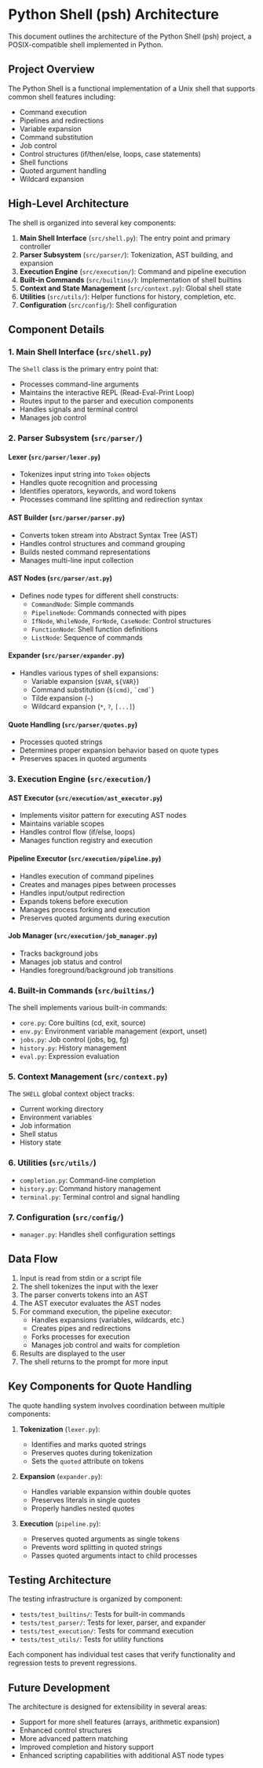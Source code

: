 # Python Shell (psh) Architecture

This document outlines the architecture of the Python Shell (psh) project, a POSIX-compatible shell implemented in Python.

## Project Overview

The Python Shell is a functional implementation of a Unix shell that supports common shell features including:
- Command execution
- Pipelines and redirections
- Variable expansion
- Command substitution
- Job control
- Control structures (if/then/else, loops, case statements)
- Shell functions
- Quoted argument handling
- Wildcard expansion

## High-Level Architecture

The shell is organized into several key components:

1. **Main Shell Interface** (`src/shell.py`): The entry point and primary controller
2. **Parser Subsystem** (`src/parser/`): Tokenization, AST building, and expansion
3. **Execution Engine** (`src/execution/`): Command and pipeline execution
4. **Built-in Commands** (`src/builtins/`): Implementation of shell builtins
5. **Context and State Management** (`src/context.py`): Global shell state
6. **Utilities** (`src/utils/`): Helper functions for history, completion, etc.
7. **Configuration** (`src/config/`): Shell configuration

## Component Details

### 1. Main Shell Interface (`src/shell.py`)

The `Shell` class is the primary entry point that:
- Processes command-line arguments
- Maintains the interactive REPL (Read-Eval-Print Loop)
- Routes input to the parser and execution components
- Handles signals and terminal control
- Manages job control

### 2. Parser Subsystem (`src/parser/`)

#### Lexer (`src/parser/lexer.py`)
- Tokenizes input string into `Token` objects
- Handles quote recognition and processing
- Identifies operators, keywords, and word tokens
- Processes command line splitting and redirection syntax

#### AST Builder (`src/parser/parser.py`)
- Converts token stream into Abstract Syntax Tree (AST)
- Handles control structures and command grouping
- Builds nested command representations
- Manages multi-line input collection

#### AST Nodes (`src/parser/ast.py`)
- Defines node types for different shell constructs:
  - `CommandNode`: Simple commands
  - `PipelineNode`: Commands connected with pipes
  - `IfNode`, `WhileNode`, `ForNode`, `CaseNode`: Control structures
  - `FunctionNode`: Shell function definitions
  - `ListNode`: Sequence of commands

#### Expander (`src/parser/expander.py`)
- Handles various types of shell expansions:
  - Variable expansion (`$VAR`, `${VAR}`)
  - Command substitution (`$(cmd)`, <code>\`cmd\`</code>)
  - Tilde expansion (`~`)
  - Wildcard expansion (`*`, `?`, `[...]`)

#### Quote Handling (`src/parser/quotes.py`)
- Processes quoted strings
- Determines proper expansion behavior based on quote types
- Preserves spaces in quoted arguments

### 3. Execution Engine (`src/execution/`)

#### AST Executor (`src/execution/ast_executor.py`)
- Implements visitor pattern for executing AST nodes
- Maintains variable scopes
- Handles control flow (if/else, loops)
- Manages function registry and execution

#### Pipeline Executor (`src/execution/pipeline.py`)
- Handles execution of command pipelines
- Creates and manages pipes between processes
- Handles input/output redirection
- Expands tokens before execution
- Manages process forking and execution
- Preserves quoted arguments during execution

#### Job Manager (`src/execution/job_manager.py`)
- Tracks background jobs
- Manages job status and control
- Handles foreground/background job transitions

### 4. Built-in Commands (`src/builtins/`)

The shell implements various built-in commands:
- `core.py`: Core builtins (cd, exit, source)
- `env.py`: Environment variable management (export, unset)
- `jobs.py`: Job control (jobs, bg, fg)
- `history.py`: History management
- `eval.py`: Expression evaluation

### 5. Context Management (`src/context.py`)

The `SHELL` global context object tracks:
- Current working directory
- Environment variables
- Job information
- Shell status
- History state

### 6. Utilities (`src/utils/`)

- `completion.py`: Command-line completion
- `history.py`: Command history management
- `terminal.py`: Terminal control and signal handling

### 7. Configuration (`src/config/`)

- `manager.py`: Handles shell configuration settings

## Data Flow

1. Input is read from stdin or a script file
2. The shell tokenizes the input with the lexer
3. The parser converts tokens into an AST
4. The AST executor evaluates the AST nodes
5. For command execution, the pipeline executor:
   - Handles expansions (variables, wildcards, etc.)
   - Creates pipes and redirections
   - Forks processes for execution
   - Manages job control and waits for completion
6. Results are displayed to the user
7. The shell returns to the prompt for more input

## Key Components for Quote Handling

The quote handling system involves coordination between multiple components:

1. **Tokenization** (`lexer.py`):
   - Identifies and marks quoted strings
   - Preserves quotes during tokenization
   - Sets the `quoted` attribute on tokens

2. **Expansion** (`expander.py`):
   - Handles variable expansion within double quotes
   - Preserves literals in single quotes
   - Properly handles nested quotes

3. **Execution** (`pipeline.py`):
   - Preserves quoted arguments as single tokens
   - Prevents word splitting in quoted strings
   - Passes quoted arguments intact to child processes

## Testing Architecture

The testing infrastructure is organized by component:
- `tests/test_builtins/`: Tests for built-in commands
- `tests/test_parser/`: Tests for lexer, parser, and expander
- `tests/test_execution/`: Tests for command execution
- `tests/test_utils/`: Tests for utility functions

Each component has individual test cases that verify functionality and regression tests to prevent regressions.

## Future Development

The architecture is designed for extensibility in several areas:
- Support for more shell features (arrays, arithmetic expansion)
- Enhanced control structures
- More advanced pattern matching
- Improved completion and history support
- Enhanced scripting capabilities with additional AST node types